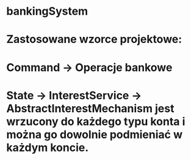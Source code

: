 # bankingSystem

# Zastosowane wzorce projektowe:
# Command -> Operacje bankowe
# State -> InterestService -> AbstractInterestMechanism jest wrzucony do każdego typu konta i można go dowolnie podmieniać w każdym koncie.


